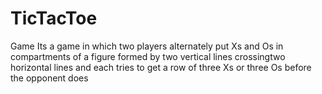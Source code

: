 # TicTacToe
Game
Its a game in which two players alternately put Xs and Os in compartments of a figure formed by two vertical lines crossingtwo horizontal lines and each tries to get a row of three Xs or three Os before the opponent does
